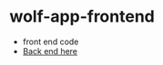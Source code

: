 # wolf-app-frontend


 
* front end code
* [Back end here](https://github.com/atbeatty/wolf-app-frontend)